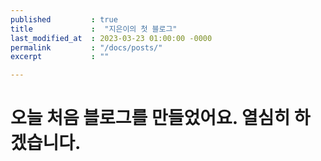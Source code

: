 ```yaml
---
published         : true
title             :  "지은이의 첫 블로그"
last_modified_at  : 2023-03-23 01:00:00 -0000
permalink         : "/docs/posts/"
excerpt           : "" 

---
```


# 오늘 처음 블로그를 만들었어요. 열심히 하겠습니다.
